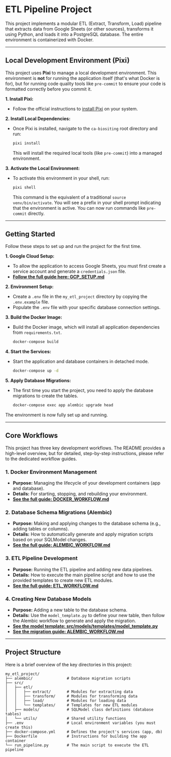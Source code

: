 # ETL Pipeline Project

This project implements a modular ETL (Extract, Transform, Load) pipeline that
extracts data from Google Sheets (or other sources), transforms it using Python,
and loads it into a PostgreSQL database. The entire environment is containerized
with Docker.

---

## Local Development Environment (Pixi)

This project uses **Pixi** to manage a local development environment. This
environment is **not** for running the application itself (that's what Docker is
for), but for running code quality tools like `pre-commit` to ensure your code
is formatted correctly before you commit it.

**1. Install Pixi:**

- Follow the official instructions to
  [install Pixi](https://pixi.sh/latest/installation/) on your system.

**2. Install Local Dependencies:**

- Once Pixi is installed, navigate to the `ca-biositing` root directory and run:

  ```bash
  pixi install
  ```

  This will install the required local tools (like `pre-commit`) into a managed
  environment.

**3. Activate the Local Environment:**

- To activate this environment in your shell, run:

  ```bash
  pixi shell
  ```

  This command is the equivalent of a traditional `source venv/bin/activate`.
  You will see a prefix in your shell prompt indicating that the environment is
  active. You can now run commands like `pre-commit` directly.

---

## Getting Started

Follow these steps to set up and run the project for the first time.

**1. Google Cloud Setup:**

- To allow the application to access Google Sheets, you must first create a
  service account and generate a `credentials.json` file.
- **[Follow the full guide here: GCP_SETUP.md](./GCP_SETUP.md)**

**2. Environment Setup:**

- Create a `.env` file in the `my_etl_project` directory by copying the
  `.env.example` file.
- Populate the `.env` file with your specific database connection settings.

**3. Build the Docker Image:**

- Build the Docker image, which will install all application dependencies from
  `requirements.txt`.

  ```bash
  docker-compose build
  ```

**4. Start the Services:**

- Start the application and database containers in detached mode.

  ```bash
  docker-compose up -d
  ```

**5. Apply Database Migrations:**

- The first time you start the project, you need to apply the database
  migrations to create the tables.

  ```bash
  docker-compose exec app alembic upgrade head
  ```

The environment is now fully set up and running.

---

## Core Workflows

This project has three key development workflows. The README provides a
high-level overview, but for detailed, step-by-step instructions, please refer
to the dedicated workflow guides.

### 1. Docker Environment Management

- **Purpose:** Managing the lifecycle of your development containers (app and
  database).
- **Details:** For starting, stopping, and rebuilding your environment.
- **[See the full guide: DOCKER_WORKFLOW.md](./DOCKER_WORKFLOW.md)**

### 2. Database Schema Migrations (Alembic)

- **Purpose:** Making and applying changes to the database schema (e.g., adding
  tables or columns).
- **Details:** How to automatically generate and apply migration scripts based
  on your SQLModel changes.
- **[See the full guide: ALEMBIC_WORKFLOW.md](./ALEMBIC_WORKFLOW.md)**

### 3. ETL Pipeline Development

- **Purpose:** Running the ETL pipeline and adding new data pipelines.
- **Details:** How to execute the main pipeline script and how to use the
  provided templates to create new ETL modules.
- **[See the full guide: ETL_WORKFLOW.md](./ETL_WORKFLOW.md)**

### 4. Creating New Database Models

- **Purpose:** Adding a new table to the database schema.
- **Details:** Use the `model_template.py` to define your new table, then follow
  the Alembic workflow to generate and apply the migration.
- **[See the model template: src/models/templates/model_template.py](./src/models/templates/model_template.py)**
- **[See the migration guide: ALEMBIC_WORKFLOW.md](./ALEMBIC_WORKFLOW.md)**

---

## Project Structure

Here is a brief overview of the key directories in this project:

```
my_etl_project/
├── alembic/               # Database migration scripts
├── src/
│   ├── etl/
│   │   ├── extract/       # Modules for extracting data
│   │   ├── transform/     # Modules for transforming data
│   │   ├── load/          # Modules for loading data
│   │   └── templates/     # Templates for new ETL modules
│   ├── models/            # SQLModel class definitions (database tables)
│   └── utils/             # Shared utility functions
├── .env                   # Local environment variables (you must create this)
├── docker-compose.yml     # Defines the project's services (app, db)
├── Dockerfile             # Instructions for building the app container
└── run_pipeline.py        # The main script to execute the ETL pipeline
```
